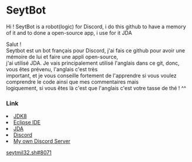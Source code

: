 <h1>SeytBot</h1>
Hi !
SeytBot is a robot(logic) for Discord, i do this github to have a memory of it and to done a open-source app, i use for it JDA

<p>Salut ! 
<br>Seytbot est un bot français pour Discord, j'ai fais ce github pour avoir une mémoire de lui et faire une appli open-source, <br>j'ai utilisé JDA. Je vais principalement utilisé l'anglais dans ce git, donc, vous êtes prévenu, l'anglais c'est très <br>important, et je vous conseille fortement de l'apprendre si vous voulez comprendre le code ainsi que mes commentaires mais <br>logiquement, si vous êtes là c'est que l'anglais c'est votre tasse de thé ! ^^
</p>

<h3>Link</h5>
<li><a href="https://www.oracle.com/technetwork/java/javase/downloads/jdk8-downloads-2133151.html">JDK8
<li><a href="https://www.eclipse.org/downloads/packages">Eclipse IDE
<li><a href="https://github.com/DV8FromTheWorld/JDA">JDA
<li><a href="https://discordapp.com">Discord
<li><a href="https://discord.gg/6WQQPpe">My own Discord Server

seytmil32.sh#8071
